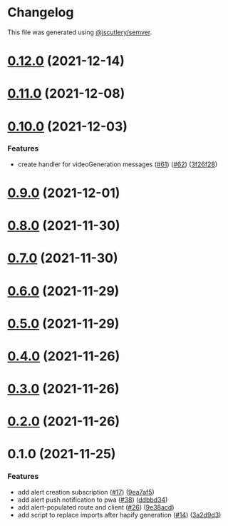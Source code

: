 # Changelog

This file was generated using [@jscutlery/semver](https://github.com/jscutlery/semver).

# [0.12.0](https://github.com/tractr/cali/compare/v0.11.0...v0.12.0) (2021-12-14)



# [0.11.0](https://github.com/tractr/cali/compare/v0.10.0...v0.11.0) (2021-12-08)



# [0.10.0](https://github.com/tractr/cali/compare/v0.9.0...v0.10.0) (2021-12-03)


### Features

* create handler for videoGeneration messages ([#61](https://github.com/tractr/cali/issues/61)) ([#62](https://github.com/tractr/cali/issues/62)) ([3f26f28](https://github.com/tractr/cali/commit/3f26f28e3d8ae610fe2ba25b420da1d32375d615))



# [0.9.0](https://github.com/tractr/cali/compare/v0.8.0...v0.9.0) (2021-12-01)



# [0.8.0](https://github.com/tractr/cali/compare/v0.7.0...v0.8.0) (2021-11-30)



# [0.7.0](https://github.com/tractr/cali/compare/v0.6.0...v0.7.0) (2021-11-30)



# [0.6.0](https://github.com/tractr/cali/compare/v0.5.0...v0.6.0) (2021-11-29)

# [0.5.0](https://github.com/tractr/cali/compare/v0.4.0...v0.5.0) (2021-11-29)

# [0.4.0](https://github.com/tractr/cali/compare/v0.3.0...v0.4.0) (2021-11-26)

# [0.3.0](https://github.com/tractr/cali/compare/v0.2.0...v0.3.0) (2021-11-26)

# [0.2.0](https://github.com/tractr/cali/compare/v0.1.0...v0.2.0) (2021-11-26)

# 0.1.0 (2021-11-25)

### Features

- add alert creation subscription
  ([#17](https://github.com/tractr/cali/issues/17))
  ([9ea7af5](https://github.com/tractr/cali/commit/9ea7af591baf7de794deb3aa4718f65a7a1587ba))
- add alert push notification to pwa
  ([#38](https://github.com/tractr/cali/issues/38))
  ([ddbbd34](https://github.com/tractr/cali/commit/ddbbd3479cef03d153f4b4a961dce1f8b5bb38a9))
- add alert-populated route and client
  ([#26](https://github.com/tractr/cali/issues/26))
  ([9e38acd](https://github.com/tractr/cali/commit/9e38acdd3041fd043bb227e0b77df954308c7d9e))
- add script to replace imports after hapify generation
  ([#14](https://github.com/tractr/cali/issues/14))
  ([3a2d9d3](https://github.com/tractr/cali/commit/3a2d9d396e585b6784821ed0adf6f8fffc1578b5))
